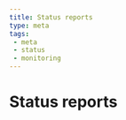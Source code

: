 ```yaml
---
title: Status reports
type: meta
tags: 
 - meta
 - status
 - monitoring
---
```


# Status reports

  <script src="https://cdn.polyfill.io/v2/polyfill.min.js"></script>
  <script src="https://cdn.frdl.io/@webcomponents/webcomponentsjs@2.1.3/webcomponents-bundle.js"></script>
  <script src="https://cdn.frdl.io/@statuspage/status-widget/dist/index.js"></script>
  <statuspage-widget src="https://frdl.statuspage.io"></statuspage-widget>
